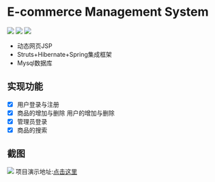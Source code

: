 # E-commerce Management System
![](https://camo.githubusercontent.com/0c80e150382c689b6818e435a1fd0978eccf9747a28940dc6d3c38dc958c45c6/68747470733a2f2f696d672e736869656c64732e696f2f62616467652f4944452d496e74656c6c694a253230494445412d627269676874677265656e2e737667) 
![](https://camo.githubusercontent.com/4717cefac5332992fbc296e36616f4ed9f9251ee67dfb5024e26073df4038a97/68747470733a2f2f696d672e736869656c64732e696f2f62616467652f4a6176612d312e382d626c75652e737667)
![](https://camo.githubusercontent.com/9c56db64322f1d541abb4f0fbfd98030d87875ec1d473d5cb3adc5002a500c87/68747470733a2f2f696d672e736869656c64732e696f2f62616467652f44617461626173652d4d7953514c2d6c69676874677265792e737667)
- 动态网页JSP
- Struts+Hibernate+Spring集成框架
- Mysql数据库
## 实现功能
- [x] 用户登录与注册
- [x] 商品的增加与删除 用户的增加与删除
- [x] 管理员登录
- [x] 商品的搜索
## 截图
![](https://i.loli.net/2021/03/22/GAfXrYt4MKUepL1.png)
项目演示地址:[点击这里](project.enuyu.net)